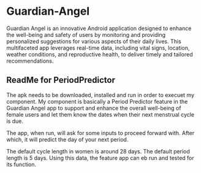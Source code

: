 # Guardian-Angel

Guardian Angel is an innovative Android application designed to enhance the well-being and safety of users by monitoring and providing personalized suggestions for various aspects of their daily lives. This multifaceted app leverages real-time data, including vital signs, location, weather conditions, and reproductive health, to deliver timely and tailored recommendations.


## ReadMe for PeriodPredictor

The apk needs to be downloaded, installed and run in order to execuet my component.
My component is basically a Period Predictor feature in the Guardian Angel app to support and enhance the overall well-being of female users and let them know the dates when their next menstrual cycle is due.

The app, when run, will ask for some inputs to proceed forward with. After which, it will predict the day of your next period.

The default cycle length in women is around 28 days. The default period length is 5 days. Using this data, the feature app can eb run and tested for its function.